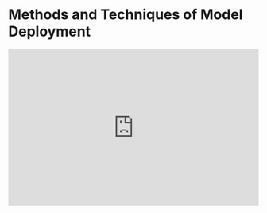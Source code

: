 <h1>Methods and Techniques of Model Deployment</h1>
<iframe width="100%" height="315" src="https://www.youtube.com/embed/WhZ1aXQe8O0?list=PL3N9eeOlCrP5PlN1jwOB3jVZE6nYTVswk" title="YouTube video player" frameborder="0" allow="accelerometer; autoplay; clipboard-write; encrypted-media; gyroscope; picture-in-picture" allowfullscreen></iframe>